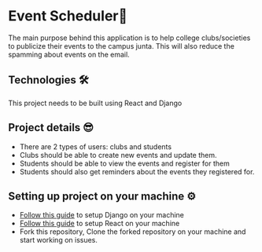 # Event Scheduler🎊
The main purpose behind this application is to help college clubs/societies to publicize their events to the campus junta. This will also reduce the spamming about events on the email.

## Technologies 🛠️
This project needs to be built using React and Django

## Project details 😎
- There are 2 types of users: clubs and students
- Clubs should be able to create new events and update them.
- Students should be able to view the events and register for them
- Students should also get reminders about the events they registered for.

## Setting up project on your machine ⚙️
- [Follow this guide](https://docs.djangoproject.com/en/4.1/intro/install/) to setup Django on your machine
- [Follow this guide](https://www.javatpoint.com/react-installation) to setup React on your machine
- Fork this repository, Clone the forked repository on your machine and start working on issues.
